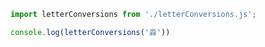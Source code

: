 ```javascript
import letterConversions from './letterConversions.js';

console.log(letterConversions('淼'))
```

